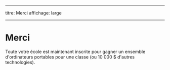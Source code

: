 * * *

titre: Merci affichage: large

* * *

# Merci

Toute votre école est maintenant inscrite pour gagner un ensemble d'ordinateurs portables pour une classe (ou 10 000 $ d'autres technologies).